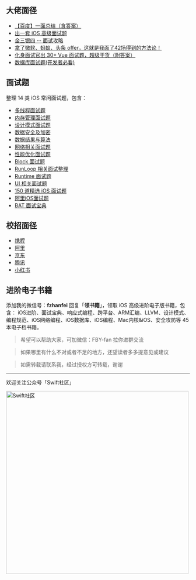 ## 大佬面径

* [【百度】一面总结（含答案）](https://mp.weixin.qq.com/s/ZprPxK8NbMqpP9flmWRagg)
* [出一套 iOS 高级面试题](https://mp.weixin.qq.com/s/8aSJBDlT9ISyBJtGfzZghg)
* [金三银四 -- 面试攻略](https://mp.weixin.qq.com/s/i5lOSkeOP5xT2X0wEsqaWQ)
* [拿了微软、蚂蚁、头条 offer，这就是我面了42场得到的方法论！](https://mp.weixin.qq.com/s/RzJfssIqMcJ7E6i2nqgnIg)
* [化身面试官出 30+ Vue 面试题，超级干货（附答案）](https://mp.weixin.qq.com/s/dGoWD2kmDq44p5zkGQ2JRg)
* [数据库面试题(开发者必看)](https://mp.weixin.qq.com/s/1nG7qC4jglh_8AnT7bUSNw)

## 面试题
整理 14 类 iOS 常问面试题，包含：

* [多线程面试题](https://github.com/fanbaoying/FBYInterview-iOS/blob/main/pdf/多线程面试题.pdf)
* [内存管理面试题](https://github.com/fanbaoying/FBYInterview-iOS/blob/main/pdf/内存管理面试题.pdf)
* [设计模式面试题](https://github.com/fanbaoying/FBYInterview-iOS/blob/main/pdf/设计模式面试题.pdf)
* [数据安全及加密](https://github.com/fanbaoying/FBYInterview-iOS/blob/main/pdf/数据安全及加密.pdf)
* [数据结果与算法](https://github.com/fanbaoying/FBYInterview-iOS/blob/main/pdf/数据结构与算法.pdf)
* [网络相关面试题](https://github.com/fanbaoying/FBYInterview-iOS/blob/main/pdf/网络相关面试题.pdf)
* [性能优化面试题](https://github.com/fanbaoying/FBYInterview-iOS/blob/main/pdf/性能优化面试题.pdf)
* [Block 面试题](https://github.com/fanbaoying/FBYInterview-iOS/blob/main/pdf/Block面试题.pdf)
* [RunLoop 相关面试整理](https://github.com/fanbaoying/FBYInterview-iOS/blob/main/pdf/RunLoop%20相关面试整理.pdf)
* [Runtime 面试题](https://github.com/fanbaoying/FBYInterview-iOS/blob/main/pdf/Runtime面试题.pdf)
* [UI 相关面试题](https://github.com/fanbaoying/FBYInterview-iOS/blob/main/pdf/UI相关面试题.pdf)
* [150 道精选 iOS 面试题](https://github.com/fanbaoying/FBYInterview-iOS/blob/main/pdf/150道精选iOS面试题.pdf)
* [阿里iOS面试题](https://github.com/fanbaoying/FBYInterview-iOS/blob/main/pdf/阿里iOS面试题.pdf)
* [BAT 面试宝典](https://github.com/fanbaoying/FBYInterview-iOS/blob/main/pdf/BAT面试宝典.pdf)

## 校招面径

* [携程](https://github.com/fanbaoying/FBYInterview-iOS/blob/main/Interviews/携程面试题.md)
* [阿里](https://github.com/fanbaoying/FBYInterview-iOS/blob/main/Interviews/阿里巴巴面试题.md)
* [京东](https://github.com/fanbaoying/FBYInterview-iOS/blob/main/Interviews/京东面试题.md)
* [腾讯](https://github.com/fanbaoying/FBYInterview-iOS/blob/main/Interviews/腾讯面试题.md)
* [小红书](https://github.com/fanbaoying/FBYInterview-iOS/blob/main/Interviews/小红书面试题.md)

## 进阶电子书籍

添加我的微信号：**fzhanfei** 回复「**领书籍**」，领取 iOS 高级进阶电子版书籍，包含：
iOS进阶、面试宝典、响应式编程、跨平台、ARM汇编、LLVM、设计模式、编程规范、iOS网络编程、iOS数据库、iOS编程、Mac内核&iOS、安全攻防等 45 本电子档书籍。


> 希望可以帮助大家，可加微信：FBY-fan 拉你进群交流

> 如果哪里有什么不对或者不足的地方，还望读者多多提意见或建议

> 如需转载请联系我，经过授权方可转载，谢谢

***
欢迎关注公众号「Swift社区」

<img width="500" alt="Swift社区" src="https://user-images.githubusercontent.com/24238160/132703149-34121c6c-fd18-491c-a697-58a0fabf3060.png">
